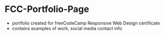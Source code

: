 # FCC-Portfolio-Page
* portfolio created for freeCodeCamp Responsive Web Design certificate
* contains examples of work, social media contact info
